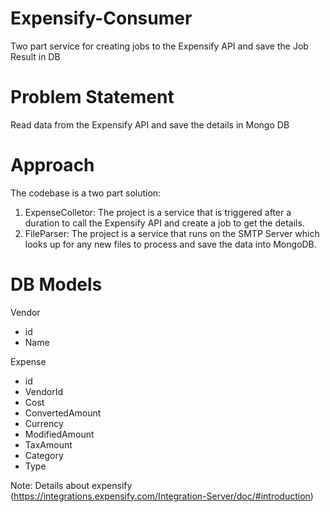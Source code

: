 # Expensify-Consumer
Two part service for creating jobs to the Expensify API and save the Job Result in DB

# Problem Statement
Read data from the Expensify API and save the details in Mongo DB

# Approach
The codebase is a two part solution:
  1. ExpenseColletor: The project is a service that is triggered after a duration to call the Expensify API and create a job to get the details.
  2. FileParser: The project is a service that runs on the SMTP Server which looks up for any new files to process and save the data into MongoDB.
  
# DB Models 
Vendor 
- id
- Name

Expense 
- id
- VendorId
- Cost
- ConvertedAmount
- Currency
- ModifiedAmount
- TaxAmount
- Category
- Type

Note: Details about expensify (https://integrations.expensify.com/Integration-Server/doc/#introduction)
